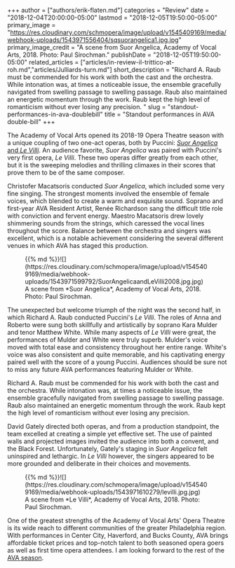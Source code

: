 +++
author = ["authors/erik-flaten.md"]
categories = "Review"
date = "2018-12-04T20:00:00-05:00"
lastmod = "2018-12-05T19:50:00-05:00"
primary_image = "https://res.cloudinary.com/schmopera/image/upload/v1545409169/media/webhook-uploads/1543971556404/sqsuorangelica1.jpg.jpg"
primary_image_credit = "A scene from Suor Angelica, Academy of Vocal Arts, 2018. Photo: Paul Sirochman."
publishDate = "2018-12-05T19:50:00-05:00"
related_articles = ["articles/in-review-il-trittico-at-roh.md","articles/Julliards-turn.md"]
short_description = "Richard A. Raub must be commended for his work with both the cast and the orchestra. While intonation was, at times a noticeable issue, the ensemble gracefully navigated from swelling passage to swelling passage. Raub also maintained an energetic momentum through the work. Raub kept the high level of romanticism without ever losing any precision. "
slug = "standout-performances-in-ava-doublebill"
title = "Standout performances in AVA double-bill"
+++

The Academy of Vocal Arts opened its 2018-19 Opera Theatre season with a unique coupling of two one-act operas, both by Puccini: [*Suor Angelica* and *Le Villi*](https://www.avaopera.org/productions/2018/suor-angelica-and-le-villi/). An audience favorite, *Suor Angelica* was paired with Puccini's very first opera, *Le Villi*. These two operas differ greatly from each other, but it is the sweeping melodies and thrilling climaxes in their scores that prove them to be of the same composer.

Christofer Macatsoris conducted *Suor Angelica*, which included some very fine singing. The strongest moments involved the ensemble of female voices, which blended to create a warm and exquisite sound. Soprano and first-year AVA Resident Artist, Renée Richardson sang the difficult title role with conviction and fervent energy. Maestro Macatsoris drew lovely shimmering sounds from the strings, which caressed the vocal lines throughout the score. Balance between the orchestra and singers was excellent, which is a notable achievement considering the several different venues in which AVA has staged this production.

<figure data-type="image">{{% md %}}![](https://res.cloudinary.com/schmopera/image/upload/v1545409169/media/webhook-uploads/1543971599792/SuorAngelicaandLeVilli2008.jpg.jpg)
<figcaption>A scene from *Suor Angelica*, Academy of Vocal Arts, 2018. Photo: Paul Sirochman.</figcaption>
</figure>

The unexpected but welcome triumph of the night was the second half, in which Richard A. Raub conducted Puccini's *Le Villi*. The roles of Anna and Roberto were sung both skillfully and artistically by soprano Kara Mulder and tenor Matthew White. While many aspects of *Le Villi* were great, the performances of Mulder and White were truly superb. Mulder's voice moved with total ease and consistency throughout her entire range. White's voice was also consistent and quite memorable, and his captivating energy paired well with the score of a young Puccini. Audiences should be sure not to miss any future AVA performances featuring Mulder or White.

Richard A. Raub must be commended for his work with both the cast and the orchestra. While intonation was, at times a noticeable issue, the ensemble gracefully navigated from swelling passage to swelling passage. Raub also maintained an energetic momentum through the work. Raub kept the high level of romanticism without ever losing any precision. 

David Gately directed both operas, and from a production standpoint, the team excelled at creating a simple yet effective set. The use of painted walls and projected images invited the audience into both a convent, and the Black Forest. Unfortunately, Gately's staging in *Suor Angelica* felt uninspired and lethargic. In *Le Villi* however, the singers appeared to be more grounded and deliberate in their choices and movements.

<figure data-type="image">{{% md %}}![](https://res.cloudinary.com/schmopera/image/upload/v1545409169/media/webhook-uploads/1543971610279/levilli.jpg.jpg)
<figcaption>A scene from *Le Villi*, Academy of Vocal Arts, 2018. Photo: Paul Sirochman.</figcaption>
</figure>

One of the greatest strengths of the Academy of Vocal Arts' Opera Theatre is its wide reach to different communities of the greater Philadelphia region. With performances in Center City, Haverford, and Bucks County, AVA brings affordable ticket prices and top-notch talent to both seasoned opera goers as well as first time opera attendees. I am looking forward to the rest of the [AVA season](https://www.avaopera.org/productions/current-season/).
